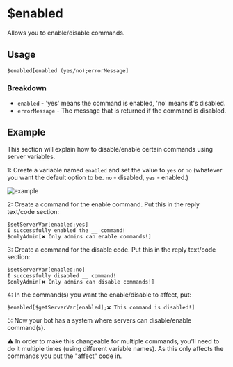 # $enabled
Allows you to enable/disable commands.

## Usage
```
$enabled[enabled (yes/no);errorMessage]
```

### Breakdown
- `enabled` - 'yes' means the command is enabled, 'no' means it's disabled.
- `errorMessage` - The message that is returned if the command is disabled.

## Example
This section will explain how to disable/enable certain commands using server variables. 

1: Create a variable named `enabled` and set the value to `yes` or `no` (whatever you want the default option to be. `no` - disabled, `yes` - enabled.)

![example](https://user-images.githubusercontent.com/69215413/123017732-31925f80-d39b-11eb-8e23-ca01b0dc5ed4.png)

2: Create a command for the enable command. Put this in the reply text/code section:
```
$setServerVar[enabled;yes]
I successfully enabled the __ command!
$onlyAdmin[❌ Only admins can enable commands!]
```

3: Create a command for the disable code. Put this in the reply text/code section:
```
$setServerVar[enabled;no]
I successfully disabled __ command!
$onlyAdmin[❌ Only admins can disable commands!]
```

4: In the command(s) you want the enable/disable to affect, put:
```
$enabled[$getServerVar[enabled];❌ This command is disabled!]
```

5: Now your bot has a system where servers can disable/enable command(s).

⚠️ In order to make this changeable for multiple commands, you'll need to do it multiple times (using different variable names). As this only affects the commands you put the "affect" code in.
